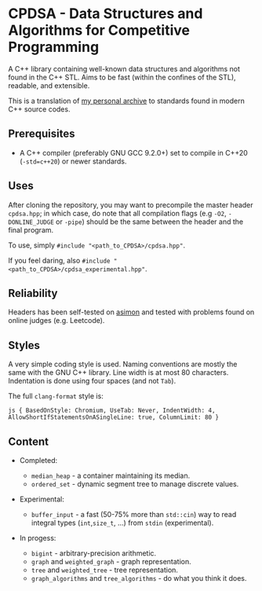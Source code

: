 # CPDSA - Data Structures and Algorithms for Competitive Programming

A C++ library containing well-known data structures and algorithms not found in the C++ STL. Aims to be fast (within the confines of the STL), readable, and extensible.

This is a translation of [my personal archive](https://github.com/t-p-r/CS_archive) to standards found in modern C++ source codes.

## Prerequisites

- A C++ compiler (preferably GNU GCC 9.2.0+) set to compile in C++20 (`-std=c++20`) or newer standards.

## Uses

After cloning the repository, you may want to precompile the master header `cpdsa.hpp`; in which case, do note that all compilation flags (e.g `-O2`, `-DONLINE_JUDGE` or `-pipe`) should be the same between the header and the final program.

To use, simply `#include "<path_to_CPDSA>/cpdsa.hpp"`. 

If you feel daring, also `#include "<path_to_CPDSA>/cpdsa_experimental.hpp"`.

## Reliability

Headers has been self-tested on [asimon](https://github.com/t-p-r/asimon) and tested with problems found on online judges (e.g. Leetcode).

## Styles

A very simple coding style is used. Naming conventions are mostly the same with the GNU C++ library.
Line width is at most 80 characters. Indentation is done using four spaces (and not `Tab`).

The full `clang-format` style is:

`js
{ BasedOnStyle: Chromium, UseTab: Never, IndentWidth: 4, AllowShortIfStatementsOnASingleLine: true, ColumnLimit: 80 }
`

## Content

- Completed:
  - `median_heap` - a container maintaining its median.
  - `ordered_set` - dynamic segment tree to manage discrete values.

- Experimental:
  - `buffer_input` - a fast (50-75% more than `std::cin`) way to read integral types (`int`,`size_t`, ...) from `stdin` (experimental).
- In progess:
   - `bigint` - arbitrary-precision arithmetic.
   - `graph` and `weighted_graph` - graph representation.
   - `tree` and `weighted_tree` - tree representation.
   - `graph_algorithms` and `tree_algorithms` - do what you think it does.
